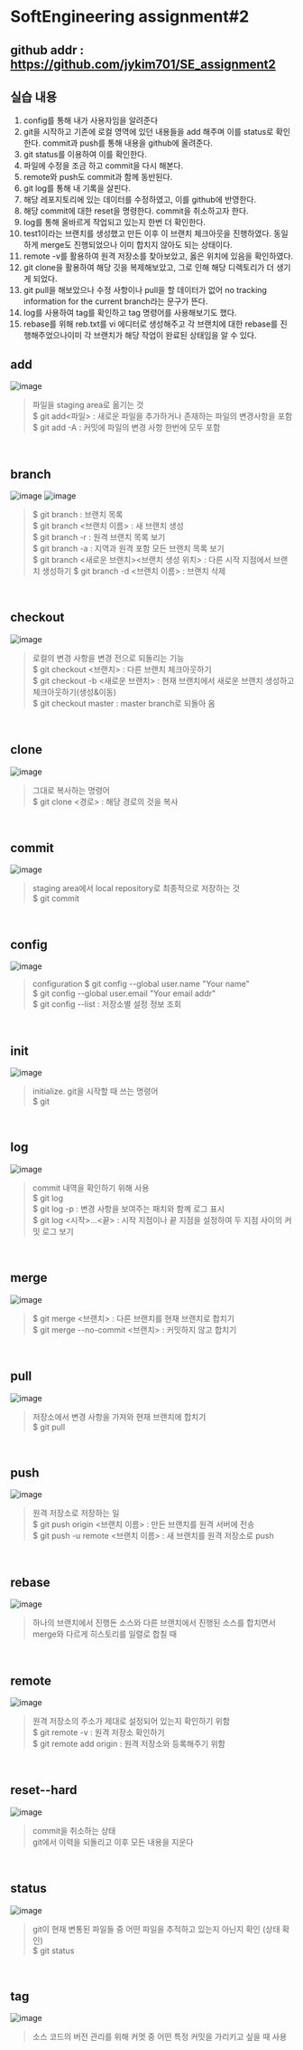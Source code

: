 # SoftEngineering assignment#2
## github addr : https://github.com/jykim701/SE_assignment2

## 실습 내용
1. config를 통해 내가 사용자임을 알려준다
2. git을 시작하고 기존에 로컬 영역에 있던 내용들을 add 해주며 이를 status로 확인한다. commit과 push를 통해 내용을 github에 올려준다.
3. git status를 이용하여 이를 확인한다.
4. 파일에 수정을 조금 하고 commit을 다시 해본다.
5. remote와 push도 commit과 함께 동반된다.
6. git log를 통해 내 기록을 살핀다.
7. 해당 레포지토리에 있는 데이터를 수정하였고, 이를 github에 반영한다.
8. 해당 commit에 대한 reset을 명령한다. commit을 취소하고자 한다.
9. log를 통해 올바르게 작업되고 있는지 한번 더 확인한다.
10. test1이라는 브랜치를 생성했고 만든 이후 이 브랜치 체크아웃을 진행하였다. 동일하게 merge도 진행되었으나 이미 합치지 않아도 되는 상태이다.
11. remote -v를 활용하여 원격 저장소를 찾아보았고, 옳은 위치에 있음을 확인하였다.
12. git clone을 활용하여 해당 깃을 복제해보았고, 그로 인해 해당 디렉토리가 더 생기게 되었다. 
13. git pull을 해보았으나 수정 사항이나 pull을 할 데이터가 없어 no tracking information for the current branch라는 문구가 뜬다.
14. log를 사용하여 tag를 확인하고 tag 명령어를 사용해보기도 했다.
15. rebase를 위해 reb.txt를 vi 에디터로 생성해주고 각 브랜치에 대한 rebase를 진행해주었으나이미 각 브랜치가 해당 작업이 완료된 상태임을 알 수 있다.


## add
![image](https://user-images.githubusercontent.com/58364280/117539611-70b45d80-b046-11eb-9afd-3afe30588c3e.png)
> 파일을 staging area로 옮기는 것<br>
> $ git add<파일> : 새로운 파일을 추가하거나 존재하는 파일의 변경사항을 포함<Br>
> $ git add -A : 커밋에 파일의 변경 사항 한번에 모두 포함

<br>

## branch
![image](https://user-images.githubusercontent.com/58364280/117539695-be30ca80-b046-11eb-8e7f-29689323c179.png)
![image](https://user-images.githubusercontent.com/58364280/117539726-e8828800-b046-11eb-96ce-733a9ec641a8.png)
> $ git branch : 브랜치 목록<br>
> $ git branch <브랜치 이름> : 새 브랜치 생성<br>
> $ git branch -r : 원격 브랜치 목록 보기<br>
> $ git branch -a : 지역과 원격 포함 모든 브랜치 목록 보기<br>
> $ git branch <새로운 브랜치><브랜치 생성 위치> : 다른 시작 지점에서 브랜치 생성하기
> $ git branch -d <브랜치 이름> : 브랜치 삭제

<br>

## checkout
![image](https://user-images.githubusercontent.com/58364280/117539703-c5f06f00-b046-11eb-994b-d1652bfd8b8f.png)
> 로컬의 변경 사항을 변경 전으로 되돌리는 기능<br>
> $ git checkout <브랜치> : 다른 브랜치 체크아웃하기<br>
> $ git checkout -b <새로운 브랜치> : 현재 브랜치에서 새로운 브랜치 생성하고 체크아웃하기(생성&이동)<br>
> $ git checkout master : master branch로 되돌아 옴

<br>

## clone
![image](https://user-images.githubusercontent.com/58364280/117539747-fd5f1b80-b046-11eb-947c-7e1c2b2227f1.png)
> 그대로 복사하는 명령어<br>
> $ git clone <경로> : 해당 경로의 것을 복사

<br>

## commit
![image](https://user-images.githubusercontent.com/58364280/117539647-8d509580-b046-11eb-8ff9-95a806a54320.png)
> staging area에서 local repository로 최종적으로 저장하는 것<br>
> $ git commit

<br>

## config
![image](https://user-images.githubusercontent.com/58364280/117539587-50849e80-b046-11eb-8b85-6b8462eb58a5.png)
> configuration
> $ git config --global user.name "Your name" <br>
> $ git config --global user.email "Your email addr"<br>
> $ git config --list : 저장소별 설정 정보 조회

<br>

## init
![image](https://user-images.githubusercontent.com/58364280/117539605-61cdab00-b046-11eb-892c-f6da81a6d3d3.png)
> initialize. git을 시작할 때 쓰는 명령어<br>
> $ git

<br>

## log
![image](https://user-images.githubusercontent.com/58364280/117539682-af4a1800-b046-11eb-9a15-3a97d8657df8.png)
> commit 내역을 확인하기 위해 사용<br>
> $ git log<br>
> $ git log -p : 변경 사항을 보여주는 패치와 함꼐 로그 표시<br>
> $ git log <시작>...<끝> : 시작 지점이나 끝 지점을 설정하여 두 지점 사이의 커밋 로그 보기

<br>

## merge
![image](https://user-images.githubusercontent.com/58364280/117539710-cf79d700-b046-11eb-9815-afa03bbcc84a.png)
> $ git merge <브랜치> : 다른 브랜치를 현재 브랜치로 합치기<br>
> $ git merge --no-commit <브랜치> : 커밋하지 않고 합치기

<br>

## pull
![image](https://user-images.githubusercontent.com/58364280/117539798-313a4100-b047-11eb-8198-e7bb25eb8236.png)
> 저장소에서 변경 사항을 가져와 현재 브랜치에 합치기<br>
> $ git pull

<br>

## push
![image](https://user-images.githubusercontent.com/58364280/117539667-a2c5bf80-b046-11eb-9797-62866593ecbe.png)
> 원격 저장소로 저장하는 일<br>
> $ git push origin <브랜치 이름> : 만든 브랜치를 원격 서버에 전송<br>
> $ git push -u remote <브랜치 이름> : 새 브랜치를 원격 저장소로 push

<br>

## rebase
![image](https://user-images.githubusercontent.com/58364280/117539788-1bc51700-b047-11eb-9c52-5b92b088a616.png)
> 하나의 브랜치에서 진행돈 소스와 다른 브랜치에서 진행된 소스를 합치면서 merge와 다르게 히스토리를 일렬로 합칠 때

<br>

## remote
![image](https://user-images.githubusercontent.com/58364280/117539657-98a3c100-b046-11eb-8b95-63809822efed.png)
> 원격 저장소의 주소가 제대로 설정되어 있는지 확인하기 위함<br>
> $ git remote -v : 원격 저장소 확인하기<br>
> $ git remote add origin <github repo addr> : 원격 저장소와 등록해주기 위함

<br>

## reset--hard
![image](https://user-images.githubusercontent.com/58364280/117539845-621a7600-b047-11eb-8ac5-8497a8d5e30c.png)
> commit을 취소하는 상태<br>
> git에서 이력을 되돌리고 이후 모든 내용을 지운다

<br>

## status
![image](https://user-images.githubusercontent.com/58364280/117539637-80cc3d00-b046-11eb-8df6-b4e3b4ea87a3.png)
> git이 현재 변통된 파일들 중 어떤 파일을 추적하고 있는지 아닌지 확인 (상태 확인)<br>
> $ git status

<br>

## tag
![image](https://user-images.githubusercontent.com/58364280/117539760-0b14a100-b047-11eb-814a-b67955a14f75.png)
> 소스 코드의 버전 관리를 위해 커멋 중 어떤 특정 커밋을 가리키고 싶을 때 사용
